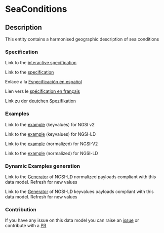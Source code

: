 # SeaConditions

## Description 

This entity contains a harmonised geographic description of sea conditions
### Specification

Link to the [interactive specification](https://swagger.lab.fiware.org/?url=https://github.com/smart-data-models/dataModel.Weather/blob/master/SeaConditions/swagger.yaml)

Link to the [specification](https://github.com/smart-data-models/dataModel.Weather/blob/master/SeaConditions/doc/spec.md)

Enlace a la [Especificación en español](https://github.com/smart-data-models/dataModel.Weather/blob/master/SeaConditions/doc/spec_ES.md)

Lien vers le [spécification en français](https://github.com/smart-data-models/dataModel.Weather/blob/master/SeaConditions/doc/spec_FR.md)

Link zu der [deutchen Spezifikation](https://github.com/smart-data-models/dataModel.Weather/blob/master/SeaConditions/doc/spec_DE.md)
### Examples

Link to the [example](https://github.com/smart-data-models/dataModel.Weather/blob/master/SeaConditions/examples/example.json) (keyvalues) for NGSI v2

Link to the [example](https://github.com/smart-data-models/dataModel.Weather/blob/master/SeaConditions/examples/example.jsonld) (keyvalues) for NGSI-LD

Link to the [example](https://github.com/smart-data-models/dataModel.Weather/blob/master/SeaConditions/examples/example-normalized.json) (normalized) for NGSI-V2

Link to the [example](https://github.com/smart-data-models/dataModel.Weather/blob/master/SeaConditions/examples/example-normalized.jsonld) (normalized) for NGSI-LD
### Dynamic Examples generation

Link to the [Generator](https://smartdatamodels.org/extra/ngsi-ld_generator_v0.92.php?schemaUrl=https://raw.githubusercontent.com/smart-data-models/dataModel.Weather/master/SeaConditions/schema.json&email=info@smartdatamodels.org) of NGSI-LD normalized payloads compliant with this data model. Refresh for new values

Link to the [Generator](https://smartdatamodels.org/extra/ngsi-ld_generator_keyvalues_v0.92.php?schemaUrl=https://raw.githubusercontent.com/smart-data-models/dataModel.Weather/master/SeaConditions/schema.json&email=info@smartdatamodels.org) of NGSI-LD keyvalues payloads compliant with this data model. Refresh for new values
### Contribution

 If you have any issue on this data model you can raise an [issue](https://github.com/smart-data-models/dataModel.Weather/issues)  or contribute with a [PR](https://github.com/smart-data-models/dataModel.Weather/pulls)